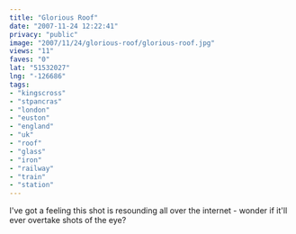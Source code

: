```yaml
---
title: "Glorious Roof"
date: "2007-11-24 12:22:41"
privacy: "public"
image: "2007/11/24/glorious-roof/glorious-roof.jpg"
views: "11"
faves: "0"
lat: "51532027"
lng: "-126686"
tags:
- "kingscross"
- "stpancras"
- "london"
- "euston"
- "england"
- "uk"
- "roof"
- "glass"
- "iron"
- "railway"
- "train"
- "station"
---
```

I've got a feeling this shot is resounding all over the internet - wonder if it'll ever overtake shots of the eye?
